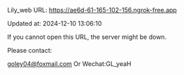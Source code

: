 Lily_web URL: https://ae6d-61-165-102-156.ngrok-free.app

Updated at: 2024-12-10 13:06:10

If you cannot open this URL, the server might be down.

Please contact: 

goley04@foxmail.com Or Wechat:GL_yeaH